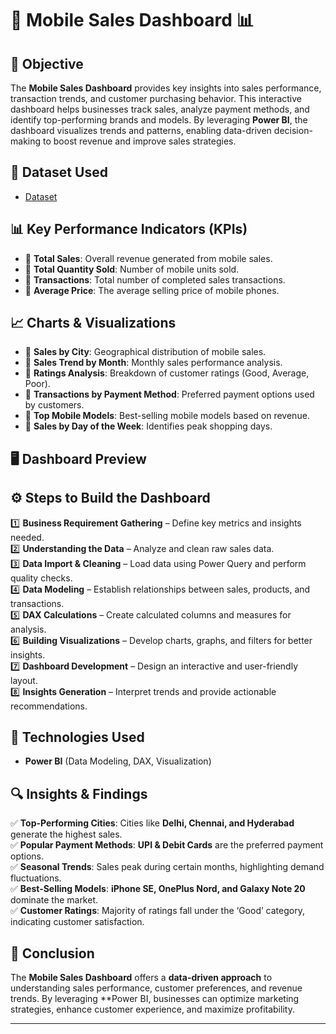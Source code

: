# 📱 Mobile Sales Dashboard 📊  

## 🎯 Objective  
The **Mobile Sales Dashboard** provides key insights into sales performance, transaction trends, and customer purchasing behavior. This interactive dashboard helps businesses track sales, analyze payment methods, and identify top-performing brands and models. By leveraging **Power BI**, the dashboard visualizes trends and patterns, enabling data-driven decision-making to boost revenue and improve sales strategies.  

## 📂 Dataset Used  
- <a href="">Dataset</a> 

## 📊 Key Performance Indicators (KPIs)  
- 📌 **Total Sales**: Overall revenue generated from mobile sales.  
- 📌 **Total Quantity Sold**: Number of mobile units sold.  
- 📌 **Transactions**: Total number of completed sales transactions.  
- 📌 **Average Price**: The average selling price of mobile phones.  

## 📈 Charts & Visualizations  
- 📍 **Sales by City**: Geographical distribution of mobile sales.  
- 📍 **Sales Trend by Month**: Monthly sales performance analysis.  
- 📍 **Ratings Analysis**: Breakdown of customer ratings (Good, Average, Poor).  
- 📍 **Transactions by Payment Method**: Preferred payment options used by customers.  
- 📍 **Top Mobile Models**: Best-selling mobile models based on revenue.  
- 📍 **Sales by Day of the Week**: Identifies peak shopping days.  

## 🖥️ Dashboard Preview  
  

## ⚙️ Steps to Build the Dashboard  
1️⃣ **Business Requirement Gathering** – Define key metrics and insights needed.  
2️⃣ **Understanding the Data** – Analyze and clean raw sales data.  
3️⃣ **Data Import & Cleaning** – Load data using Power Query and perform quality checks.  
4️⃣ **Data Modeling** – Establish relationships between sales, products, and transactions.  
5️⃣ **DAX Calculations** – Create calculated columns and measures for analysis.  
6️⃣ **Building Visualizations** – Develop charts, graphs, and filters for better insights.  
7️⃣ **Dashboard Development** – Design an interactive and user-friendly layout.  
8️⃣ **Insights Generation** – Interpret trends and provide actionable recommendations.  

## 🚀 Technologies Used  
- **Power BI** (Data Modeling, DAX, Visualization)  

## 🔍 Insights & Findings  
✅ **Top-Performing Cities**: Cities like **Delhi, Chennai, and Hyderabad** generate the highest sales.  
✅ **Popular Payment Methods**: **UPI & Debit Cards** are the preferred payment options.  
✅ **Seasonal Trends**: Sales peak during certain months, highlighting demand fluctuations.  
✅ **Best-Selling Models**: **iPhone SE, OnePlus Nord, and Galaxy Note 20** dominate the market.  
✅ **Customer Ratings**: Majority of ratings fall under the ‘Good’ category, indicating customer satisfaction.  

## 📝 Conclusion  
The **Mobile Sales Dashboard** offers a **data-driven approach** to understanding sales performance, customer preferences, and revenue trends. By leveraging **Power BI, businesses can optimize marketing strategies, enhance customer experience, and maximize profitability.  

---




 


